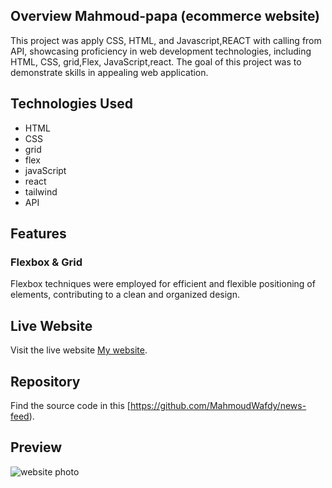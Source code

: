 
## Overview Mahmoud-papa (ecommerce website)
This project was apply CSS, HTML, and Javascript,REACT with calling from API, showcasing proficiency in web development technologies, including HTML, CSS, grid,Flex, JavaScript,react. The goal of this project was to demonstrate skills in appealing web application.

## Technologies Used
- HTML
- CSS
- grid
- flex
- javaScript
- react
- tailwind
- API

## Features

### Flexbox & Grid
Flexbox  techniques were employed for efficient and flexible positioning of elements, contributing to a clean and organized design.

## Live Website
Visit the live website [My website](https://mahmoud-papa.vercel.app/).

## Repository
Find the source code in this [https://github.com/MahmoudWafdy/news-feed).

## Preview
![website photo](./images/git1.JPG) 

